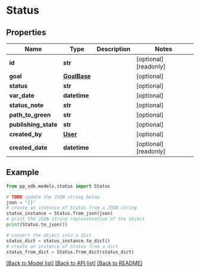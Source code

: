 # Status


## Properties

Name | Type | Description | Notes
------------ | ------------- | ------------- | -------------
**id** | **str** |  | [optional] [readonly] 
**goal** | [**GoalBase**](GoalBase.md) |  | [optional] 
**status** | **str** |  | [optional] 
**var_date** | **datetime** |  | [optional] 
**status_note** | **str** |  | [optional] 
**path_to_green** | **str** |  | [optional] 
**publishing_state** | **str** |  | [optional] 
**created_by** | [**User**](User.md) |  | [optional] 
**created_date** | **datetime** |  | [optional] [readonly] 

## Example

```python
from pp_sdk.models.status import Status

# TODO update the JSON string below
json = "{}"
# create an instance of Status from a JSON string
status_instance = Status.from_json(json)
# print the JSON string representation of the object
print(Status.to_json())

# convert the object into a dict
status_dict = status_instance.to_dict()
# create an instance of Status from a dict
status_from_dict = Status.from_dict(status_dict)
```
[[Back to Model list]](../README.md#documentation-for-models) [[Back to API list]](../README.md#documentation-for-api-endpoints) [[Back to README]](../README.md)


